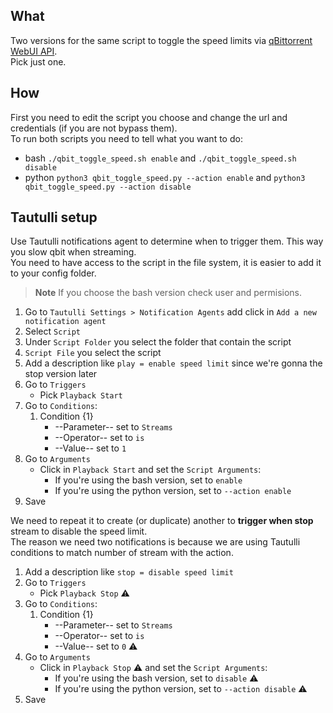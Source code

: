 ## What

Two versions for the same script to toggle the speed limits via [qBittorrent WebUI API](<https://github.com/qbittorrent/qBittorrent/wiki/WebUI-API-(qBittorrent-4.1)>).  
Pick just one.

## How

First you need to edit the script you choose and change the url and credentials (if you are not bypass them).  
To run both scripts you need to tell what you want to do:

- bash `./qbit_toggle_speed.sh enable` and `./qbit_toggle_speed.sh disable`
- python `python3 qbit_toggle_speed.py --action enable` and `python3 qbit_toggle_speed.py --action disable`

## Tautulli setup

Use Tautulli notifications agent to determine when to trigger them. This way you slow qbit when streaming.  
You need to have access to the script in the file system, it is easier to add it to your config folder.

> **Note**
> If you choose the bash version check user and permisions.

1. Go to `Tautulli Settings > Notification Agents` add click in `Add a new notification agent`
1. Select `Script`
1. Under `Script Folder` you select the folder that contain the script
1. `Script File` you select the script
1. Add a description like `play = enable speed limit` since we're gonna the stop version later
1. Go to `Triggers`
   - Pick `Playback Start`
1. Go to `Conditions`:
   1. Condition {1}
      - --Parameter-- set to `Streams`
      - --Operator-- set to `is`
      - --Value-- set to `1`
1. Go to `Arguments`
   - Click in `Playback Start` and set the `Script Arguments`:
     - If you're using the bash version, set to `enable`
     - If you're using the python version, set to `--action enable`
1. Save

We need to repeat it to create (or duplicate) another to **trigger when stop** stream to disable the speed limit.  
The reason we need two notifications is because we are using Tautulli conditions to match number of stream with the action.

1. Add a description like `stop = disable speed limit`
1. Go to `Triggers`
   - Pick `Playback Stop` ⚠️
1. Go to `Conditions`:
   1. Condition {1}
      - --Parameter-- set to `Streams`
      - --Operator-- set to `is`
      - --Value-- set to `0` ⚠️
1. Go to `Arguments`
   - Click in `Playback Stop` ⚠️ and set the `Script Arguments`:
     - If you're using the bash version, set to `disable` ⚠️
     - If you're using the python version, set to `--action disable` ⚠️
1. Save
